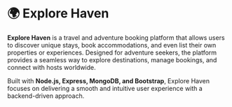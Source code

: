 # 🌍 Explore Haven

**Explore Haven** is a travel and adventure booking platform that allows users to discover unique stays, book accommodations, and even list their own properties or experiences. Designed for adventure seekers, the platform provides a seamless way to explore destinations, manage bookings, and connect with hosts worldwide. 

Built with **Node.js, Express, MongoDB, and Bootstrap**, Explore Haven focuses on delivering a smooth and intuitive user experience with a backend-driven approach.
